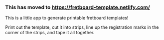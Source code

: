 ### This has moved to https://fretboard-template.netlify.com/

This is a little app to generate printable fretboard templates!

Print out the template, cut it into strips, line up the registration marks in the corner of the strips, and tape it all together.
